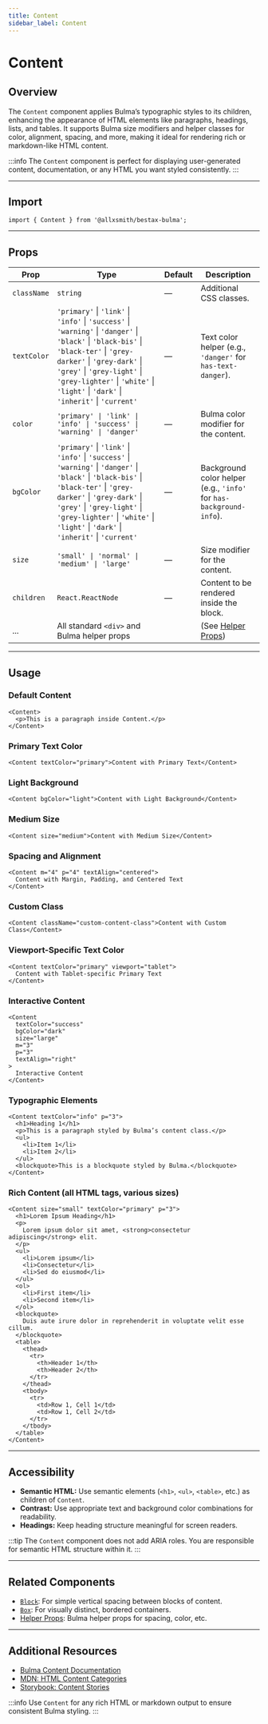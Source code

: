 ```yaml
---
title: Content
sidebar_label: Content
---
```


# Content

## Overview

The `Content` component applies Bulma’s typographic styles to its children, enhancing the appearance of HTML elements like paragraphs, headings, lists, and tables. It supports Bulma size modifiers and helper classes for color, alignment, spacing, and more, making it ideal for rendering rich or markdown-like HTML content.

:::info
The `Content` component is perfect for displaying user-generated content, documentation, or any HTML you want styled consistently.
:::

---

## Import

```tsx
import { Content } from '@allxsmith/bestax-bulma';
```

---

## Props

| Prop        | Type                                                                                                                                                                                                                                                                                     | Default | Description                                                         |
| ----------- | ---------------------------------------------------------------------------------------------------------------------------------------------------------------------------------------------------------------------------------------------------------------------------------------- | ------- | ------------------------------------------------------------------- |
| `className` | `string`                                                                                                                                                                                                                                                                                 | —       | Additional CSS classes.                                             |
| `textColor` | `'primary'` \| `'link'` \| `'info'` \| `'success'` \| `'warning'` \| `'danger'` \| `'black'` \| `'black-bis'` \| `'black-ter'` \| `'grey-darker'` \| `'grey-dark'` \| `'grey'` \| `'grey-light'` \| `'grey-lighter'` \| `'white'` \| `'light'` \| `'dark'` \| `'inherit'` \| `'current'` | —       | Text color helper (e.g., `'danger'` for `has-text-danger`).         |
| `color`     | `'primary' \| 'link' \| 'info' \| 'success' \| 'warning' \| 'danger'`                                                                                                                                                                                                                    | —       | Bulma color modifier for the content.                               |
| `bgColor`   | `'primary'` \| `'link'` \| `'info'` \| `'success'` \| `'warning'` \| `'danger'` \| `'black'` \| `'black-bis'` \| `'black-ter'` \| `'grey-darker'` \| `'grey-dark'` \| `'grey'` \| `'grey-light'` \| `'grey-lighter'` \| `'white'` \| `'light'` \| `'dark'` \| `'inherit'` \| `'current'` | —       | Background color helper (e.g., `'info'` for `has-background-info`). |
| `size`      | `'small' \| 'normal' \| 'medium' \| 'large'`                                                                                                                                                                                                                                             | —       | Size modifier for the content.                                      |
| `children`  | `React.ReactNode`                                                                                                                                                                                                                                                                        | —       | Content to be rendered inside the block.                            |
| ...         | All standard `<div>` and Bulma helper props                                                                                                                                                                                                                                              |         | (See [Helper Props](../helpers/usebulmaclasses))                    |

---

## Usage

### Default Content

```tsx live
<Content>
  <p>This is a paragraph inside Content.</p>
</Content>
```

### Primary Text Color

```tsx live
<Content textColor="primary">Content with Primary Text</Content>
```

### Light Background

```tsx live
<Content bgColor="light">Content with Light Background</Content>
```

### Medium Size

```tsx live
<Content size="medium">Content with Medium Size</Content>
```

### Spacing and Alignment

```tsx live
<Content m="4" p="4" textAlign="centered">
  Content with Margin, Padding, and Centered Text
</Content>
```

### Custom Class

```tsx live
<Content className="custom-content-class">Content with Custom Class</Content>
```

### Viewport-Specific Text Color

```tsx live
<Content textColor="primary" viewport="tablet">
  Content with Tablet-specific Primary Text
</Content>
```

### Interactive Content

```tsx live
<Content
  textColor="success"
  bgColor="dark"
  size="large"
  m="3"
  p="3"
  textAlign="right"
>
  Interactive Content
</Content>
```

### Typographic Elements

```tsx live
<Content textColor="info" p="3">
  <h1>Heading 1</h1>
  <p>This is a paragraph styled by Bulma’s content class.</p>
  <ul>
    <li>Item 1</li>
    <li>Item 2</li>
  </ul>
  <blockquote>This is a blockquote styled by Bulma.</blockquote>
</Content>
```

### Rich Content (all HTML tags, various sizes)

```tsx live
<Content size="small" textColor="primary" p="3">
  <h1>Lorem Ipsum Heading</h1>
  <p>
    Lorem ipsum dolor sit amet, <strong>consectetur adipiscing</strong> elit.
  </p>
  <ul>
    <li>Lorem ipsum</li>
    <li>Consectetur</li>
    <li>Sed do eiusmod</li>
  </ul>
  <ol>
    <li>First item</li>
    <li>Second item</li>
  </ol>
  <blockquote>
    Duis aute irure dolor in reprehenderit in voluptate velit esse cillum.
  </blockquote>
  <table>
    <thead>
      <tr>
        <th>Header 1</th>
        <th>Header 2</th>
      </tr>
    </thead>
    <tbody>
      <tr>
        <td>Row 1, Cell 1</td>
        <td>Row 1, Cell 2</td>
      </tr>
    </tbody>
  </table>
</Content>
```

---

## Accessibility

- **Semantic HTML:** Use semantic elements (`<h1>`, `<ul>`, `<table>`, etc.) as children of `Content`.
- **Contrast:** Use appropriate text and background color combinations for readability.
- **Headings:** Keep heading structure meaningful for screen readers.

:::tip
The `Content` component does not add ARIA roles. You are responsible for semantic HTML structure within it.
:::

---

## Related Components

- [`Block`](./block.md): For simple vertical spacing between blocks of content.
- [`Box`](./box.md): For visually distinct, bordered containers.
- [Helper Props](../helpers/usebulmaclasses.md): Bulma helper props for spacing, color, etc.

---

## Additional Resources

- [Bulma Content Documentation](https://bulma.io/documentation/elements/content/)
- [MDN: HTML Content Categories](https://developer.mozilla.org/en-US/docs/Web/Guide/HTML/Content_categories)
- [Storybook: Content Stories](https://bestax.cc/storybook/?path=/story/elements-content--default)

:::info
Use `Content` for any rich HTML or markdown output to ensure consistent Bulma styling.
:::
